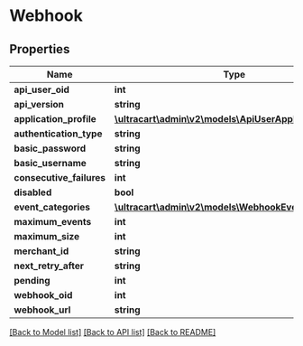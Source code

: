 # Webhook

## Properties
Name | Type | Description | Notes
------------ | ------------- | ------------- | -------------
**api_user_oid** | **int** |  | [optional] 
**api_version** | **string** |  | [optional] 
**application_profile** | [**\ultracart\admin\v2\models\ApiUserApplicationProfile**](ApiUserApplicationProfile.md) |  | [optional] 
**authentication_type** | **string** |  | [optional] 
**basic_password** | **string** |  | [optional] 
**basic_username** | **string** |  | [optional] 
**consecutive_failures** | **int** |  | [optional] 
**disabled** | **bool** |  | [optional] 
**event_categories** | [**\ultracart\admin\v2\models\WebhookEventCategory[]**](WebhookEventCategory.md) |  | [optional] 
**maximum_events** | **int** |  | [optional] 
**maximum_size** | **int** |  | [optional] 
**merchant_id** | **string** |  | [optional] 
**next_retry_after** | **string** |  | [optional] 
**pending** | **int** |  | [optional] 
**webhook_oid** | **int** |  | [optional] 
**webhook_url** | **string** |  | [optional] 

[[Back to Model list]](../README.md#documentation-for-models) [[Back to API list]](../README.md#documentation-for-api-endpoints) [[Back to README]](../README.md)


